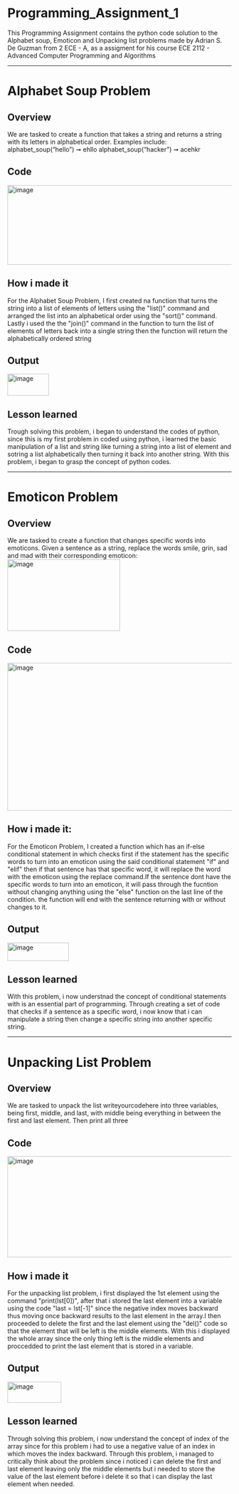 # Programming_Assignment_1
This Programming Assignment contains the python code solution to the Alphabet soup, Emoticon and Unpacking list problems made by Adrian S. De Guzman from 2 ECE - A, as a assigment for his course ECE 2112 - Advanced Computer Programming and Algorithms
___
# Alphabet Soup Problem

## Overview
We are tasked to create a function that takes a string and returns a string with its letters
in alphabetical order.
Examples include: alphabet_soup(“hello”) ➞ ehllo
                  alphabet_soup(“hacker”) ➞ acehkr
## Code
<img width="768" height="179" alt="image" src="https://github.com/user-attachments/assets/1de7ea7d-cf74-4d37-b311-fde311a56fe6" />

## How i made it
For the Alphabet Soup Problem, I first created na function that turns the string into a list of elements of letters using the "list()" command and arranged the list into an alphabetical order using the "sort()" command. Lastly i used the the "join()" command in the function to turn the list of elements of letters back into a single string then the function will return the alphabetically ordered string

## Output
<img width="93" height="49" alt="image" src="https://github.com/user-attachments/assets/9ec28b90-d799-41c6-99f0-c6ecfbbd0492" />

## Lesson learned
Trough solving this problem, i began to understand the codes of python, since this is my first problem in coded using python, i learned the basic manipulation of a list and string like turning a string into a list of element and sotring a list alphabetically then turning it back into another string. With this problem, i began to grasp the concept of python codes.

___
# Emoticon Problem

## Overview
We are tasked to create a function that changes specific words into emoticons. Given a sentence
as a string, replace the words smile, grin, sad and mad with their corresponding emoticon:
<img width="253" height="161" alt="image" src="https://github.com/user-attachments/assets/b14c0a16-b9b0-457b-91b1-8a3c7158ee9c" />

## Code
<img width="790" height="332" alt="image" src="https://github.com/user-attachments/assets/5e52416b-9852-439c-8beb-ef3b881293ba" />

## How i made it:
For the Emoticon Problem, I created a function which has an if-else conditional statement in which checks first if the statement has the specific words to turn into an emoticon using the said conditional statement "if" and "elif" then if that sentence has that specific word, it will replace the word with the emoticon using the replace command.If the sentence dont have the specific words to turn into an emoticon, it will pass through the fucntion without changing anything using the "else" function on the last line of the condition. the function will end with the sentence returning with or without changes to it. 

## Output
<img width="138" height="41" alt="image" src="https://github.com/user-attachments/assets/c205b52d-e533-49b9-8d1c-747fc886f28d" />

## Lesson learned
With this problem, i now understnad the concept of conditional statements with is an essential part of programming. Through creating a set of code that checks if a sentence as a specific word, i now know that i can manipulate a string then change a specific string into another specific string. 

___
# Unpacking List Problem

## Overview
We are tasked to unpack the list writeyourcodehere into three variables, being first,
middle, and last, with middle being everything in between the first and last element. Then print all three

## Code
<img width="1176" height="227" alt="image" src="https://github.com/user-attachments/assets/49fa214b-e2f1-41f3-a9bf-dbd7e64b3948" />

## How i made it
For the unpacking list problem, i first displayed the 1st element using the command "print(lst[0])", after that i stored the last element into a variable using the code "last = lst[-1]" since the negative index moves backward thus moving once backward results to the last element in the array.I then proceeded to delete the first and the last element using the "del()" code so that the element that will be left is the middle elements. With this i displayed the whole array since the only thing left is the middle elements and proccedded to print the last element that is stored in a variable.

## Output
<img width="121" height="47" alt="image" src="https://github.com/user-attachments/assets/36c53a4b-2ebf-4452-9257-d929ad38d76d" />

## Lesson learned
Through solving this problem, i now understand the concept of index of the array since for this problem i had to use a negative value of an index in which moves the index backward. Through this problem, i managed to critically think about the problem since i noticed i can delete the first and last element leaving only the middle elements but i needed to store the value of the last element before i delete it so that i can display the last element when needed.
